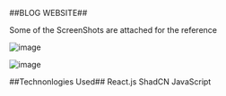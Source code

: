 
##BLOG WEBSITE##

Some of the ScreenShots are attached for the reference

![image](https://github.com/user-attachments/assets/71ce14a8-11c2-4c15-a999-16513a1a302d)

![image](https://github.com/user-attachments/assets/2a5c6f21-dd5a-4854-af6a-dc8d65a7bff9)

##Technonlogies Used##
React.js
ShadCN
JavaScript
